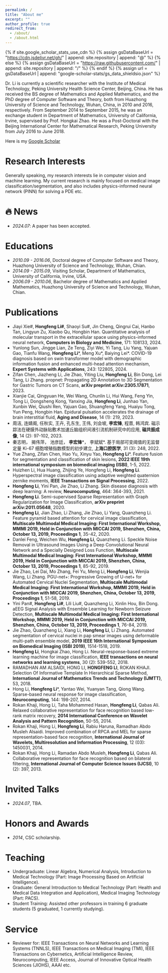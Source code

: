 ```yaml
---
permalink: /
title: "About me"
excerpt: ""
author_profile: true
redirect_from: 
  - /about/
  - /about.html
---
```


{% if site.google_scholar_stats_use_cdn %}
{% assign gsDataBaseUrl = "https://cdn.jsdelivr.net/gh/" | append: site.repository | append: "@" %}
{% else %}
{% assign gsDataBaseUrl = "https://raw.githubusercontent.com/" | append: site.repository | append: "/" %}
{% endif %}
{% assign url = gsDataBaseUrl | append: "google-scholar-stats/gs_data_shieldsio.json" %}

<span class='anchor' id='about-me'></span>

Dr. Li is currently a scientific researcher with the Institute of Medical Technology, Peking University Health Science Center, Beijing, China. He has received the BS degree of Mathematics and Applied Mathematics, and the PhD degree of Computer Software and Theory, both from Huazhong University of Science and Technology, Wuhan, China, in 2010 and 2016, respectively. From September 2014 to September 2015, he was an exchange student in Department of Mathematics, University of California, Irvine, supervised by Prof. Hongkai Zhao. He was a Post-Doctoral with the Beijing International Center for Mathematical Research, Peking University from July 2016 to June 2018.

Here is my [Google Scholar](https://scholar.google.com/citations?hl=zh-CN&user=QXjosLYAAAAJ&view_op=list_works&sortby=pubdate)

# Research Interests
Generally speaking, my research interests lie in computer vision and machine learning. My current research is mainly focused on medical image classification/segmentation, and also includes physics-informed neural network (PINN) for solving a PDE etc.

# 🔥 News
- *2024.07*: A paper has been accepted. 

# Educations
- *2010.09 - 2016.06*, Doctoral degree of Computer Software and Theory, Huazhong University of Science and Technology, Wuhan, Chian.
- *2014.09 - 2015.09*, Visiting Scholar, Department of Mathematics, University of California, Irvine, USA. 
- *2006.09 - 2010.06*, Bachelor degree of Mathematics and Applied Mathematics, Huazhong University of Science and Technology, Wuhan, Chian. 

# Publications 
- Jiayi Xie#, **Hongfeng Li#**, Shaoyi Su#, Jin Cheng, Qingrui Cai, Hanbo Tan, Lingyun Zu, Xiaobo Qu, Hongbin Han. Quantitative analysis of molecular transport in the extracellular space using physics-informed neural network, **Computers in Biology and Medicine**, 171: 108133, 2024.
- Yunlong Sun, Jingge Lian, Ze Teng, Ziyi Wei, Yi Tang, Liu Yang, Yajuan Gao, Tianfu Wang, **Hongfeng Li***, Meng Xu*, Baiying Lei*. COVID-19 diagnosis based on swin transformer model with demographic information fusion and enhanced multi-head attention mechanism, **Expert Systems with Applications**, 243: 122805, 2024.
- Zifan Chen, Jiazheng Li, Jie Zhao, Yiting Liu, **Hongfeng Li**, Bin Dong, Lei Tang, Li Zhang. propnet: Propagating 2D Annotation to 3D Segmentation for Gastric Tumors on CT Scans, **arXiv preprint arXiv:2305.17871**, 2023.
- Xianjie Cai, Qingyuan He, Wei Wang, Chunlin Li, Hui Wang, Feng Yin, Tong Li, Dongsheng Kong, Yanxing Jia, **Hongfeng Li**, Junhao Yan, Xunbin Wei, Qiushi Ren, Yajuan Gao, Shuangfeng Yang, Huaiyu Tong, Yun Peng, Hongbin Han. Epidural pulsation accelerates the drainage of brain interstitial fluid, **Aging and Disease**, 14 (1): 219, 2023.
- 周洁, 连婧阁, 任秋实, 王卉, 孔东生, 王伟, 刘会坡, **李宏锋**, 程晋, 韩鸿宾. 磁示踪法在硬膜外动脉贴敷术加速丘脑组织间液引流机制研究中的应用, **磁共振成像**, 14 (2): 97-102, 2023.
- 秦志明， 揭伟萍， 池彦廷， **李宏锋***， 李斌斌*. 基于局部可变阈值的无监督定量 Ki-67 细胞增殖指数模型的初步建立, **上海口腔医学**, 31 (3): 248, 2022.
- Yue Zhang, Zifan Chen, Hao Yu, Xinyu Yao, **Hongfeng Li***. Feature fusion for segmentation and classification of skin lesions, **2022 IEEE 19th international symposium on biomedical imaging (ISBI)**, 1-5, 2022.
- Huizhen Li, Hua Huang, Zhijing Ye, Hongfeng Li, **Hongfeng Li**. Hyperspectral image classification using adaptive weighted quaternion zernike moments, **IEEE Transactions on Signal Processing**, 2022.
- **Hongfeng Li**, Yini Pan, Jie Zhao, Li Zhang. Skin disease diagnosis with deep learning: A review, **Neurocomputing**, 464: 364-393, 2021.
- **Hongfeng Li**. Semi-supervised Sparse Representation with Graph Regularization for Image Classification, **arXiv preprint arXiv:2011.05648**, 2020.
- **Hongfeng Li**, Jian Zhao, Li Zhang, Jie Zhao, Li Yang, Quanzheng Li. Feature pyramid based attention for cervical image classification, **Multiscale Multimodal Medical Imaging: First International Workshop, MMMI 2019, Held in Conjunction with MICCAI 2019, Shenzhen, China, October 13, 2019, Proceedings 1**, 35-42, 2020.
- Danlei Feng, Weichen Wu, **Hongfeng Li**, Quanzheng Li. Speckle Noise Removal in Ultrasound Images Using a Deep Convolutional Neural Network and a Specially Designed Loss Function, **Multiscale Multimodal Medical Imaging: First International Workshop, MMMI 2019, Held in Conjunction with MICCAI 2019, Shenzhen, China, October 13, 2019, Proceedings 1**, 85-92, 2019.
- Jie Zhao, Lei Dai, Mo Zhang, Fei Yu, Meng Li, **Hongfeng Li**, Wenjia Wang, Li Zhang. PGU-net+: Progressive Growing of U-net+ for Automated Cervical Nuclei Segmentation, **Multiscale Multimodal Medical Imaging: First International Workshop, MMMI 2019, Held in Conjunction with MICCAI 2019, Shenzhen, China, October 13, 2019, Proceedings 1**, 51-58, 2019.
- Yini Pan#, **Hongfeng Li#**, Lili Liu#, Quanzheng Li, Xinlin Hou, Bin Dong. aEEG Signal Analysis with Ensemble Learning for Newborn Seizure Detection, **Multiscale Multimodal Medical Imaging: First International Workshop, MMMI 2019, Held in Conjunction with MICCAI 2019, Shenzhen, China, October 13, 2019, Proceedings 1**, 76-84, 2019.
- Jie Zhao, Quanzheng Li, Xiang Li, **Hongfeng Li**, Li Zhang. Automated segmentation of cervical nuclei in pap smear images using deformable multi-path ensemble model, **2019 IEEE 16th International Symposium on Biomedical Imaging (ISBI 2019)**, 1514-1518, 2019.
- **Hongfeng Li**, Hongkai Zhao, Hong Li. Neural-response-based extreme learning machine for image classification, **IEEE transactions on neural networks and learning systems**, 30 (2): 539-552, 2018.
- RAMADHAN AM ALSAIDI, HONG LI, **HONGFENG LI**, ROKAN KHAJI. Selection Of Informative Template In Hierarchical Sparse Method, **International Journal of Mathematics Trends and Technology (IJMTT)**, 53, 2018.
- Hong Li, **Hongfeng Li***, Yantao Wei, Yuanyan Tang, Qiong Wang. Sparse-based neural response for image classification, **Neurocomputing**, 144: 198-207, 2014.
- Rokan Khaji, Hong Li, Taha Mohammed Hasan, **Hongfeng Li**, Qabas Ali. Relaxed collaborative representation for face recognition based low-rank matrix recovery, **2014 International Conference on Wavelet Analysis and Pattern Recognition**, 50-55, 2014.
- Rokan Khaji, Hong Li, **Hongfeng Li**, Rabiu Haruna, Ramadhan Abdo Musleh Alsaidi. Improved combination of RPCA and MEL for sparse representation-based face recognition, **International Journal of Wavelets, Multiresolution and Information Processing**, 12 (03): 1450031, 2014.
- Rokan Khaji, Hong Li, Ramadan Abdo Musleh, **Hongfeng Li**, Qabas Ali. Collaborative representation for face recognition based on bilateral filtering, **International Journal of Computer Science Issues (IJCSI)**, 10 (2): 397, 2013.

# Invited Talks
- *2024.07*, TBA. 

# Honors and Awards
- *2014*, CSC scholarship.

# Teaching
- Undergraduate: Linear Algebra, Numerical Analysis, Introduction to Medical Technology (Part: Image Processing Based on Artificial Intelligence).
- Graduate: General Introduction to Medical Technology (Part: Health and Medical Data Integration and Application), Medical Imaging Technology (Part: PACS).
- Student Training: Assisted other professors in training 6 graduate students (5 graduated, 1 currently studying).

# Service
- Reviewer for: IEEE Transactions on Neural Networks and Learning Systems (TNNLS), IEEE Transactions on Medical Imaging (TMI), IEEE Transactions on Cybernetics, Artiﬁcial Intelligence Review, Neurocomputing, IEEE Access, Journal of Innovative Optical Health Sciences (JIOHS), AAAI etc.
